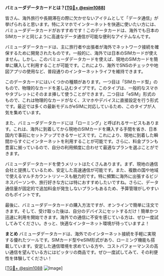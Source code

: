 **バミューダデータカードとは？[[TG💪+ @esim1088](https://t.me/s/esim1088)]**

皆さん、海外旅行や長期滞在の際に欠かせないアイテムとして「データ通信」が挙げられると思います。特にスマホでインターネットを快適に使いたい方には、バミューダデータカードがおすすめです！このデータカードは、海外でも日本のSIMカードと同じように高速なデータ通信が可能な便利なアイテムなんです。

バミューダデータカードは、主に旅行者や出張者が海外でネットワーク接続を確保するために開発されたものです。一般的に、海外では日本のSIMカードが使えません。しかし、このバミューダデータカードを使えば、現地のSIMカードを簡単に購入して利用することが可能です。これにより、海外でSNSのチェックや地図アプリの使用など、普段通りのインターネットライフを維持できます。

このデータカードにはいくつかの種類があります。一つ目は「SIMカード型」のもので、物理的なカードを差し込むタイプです。このタイプは、一般的なスマホやタブレットにそのまま挿して使うことができます。二つ目は「eSIM」形式のもので、これは物理的なカードがなく、スマホやデバイスに直接設定を行う形式です。最近では多くの最新モデルがeSIMに対応しているため、このタイプが人気を集めています。

また、バミューダデータカードには「ローミング」と呼ばれるサービスもあります。これは、海外に到着してから現地のSIMカードを購入する手間を省き、日本国内で事前にセットアップできるサービスです。これにより、現地に到着した瞬間からすぐにインターネットを利用することが可能です。さらに、料金プランも豊富に揃っているので、自分の利用頻度に合わせて最適なプランを選ぶことができます。

バミューダデータカードを使うメリットはたくさんあります。まず、現地の通信会社と提携しているため、安定した高速通信が可能です。また、複数の国や地域で使えるマルチカウントリソースも魅力的です。特に頻繁に海外に出張するビジネスパーソンや、旅行好きな方には特におすすめしたいですね。さらに、データ通信量が固定的で追加料金が発生しないプランもあるため、予算管理がしやすいのもポイントです。

最後に、バミューダデータカードの購入方法ですが、オンラインで簡単に注文できます。そして、受け取った後は、自分のデバイスにセットするだけ！簡単かつ迅速に利用を開始できます。海外での通信に不安を感じている方は、ぜひ一度試してみてください。きっと、快適なインターネット環境が待っていますよ！

**まとめ**
バミューダデータカードは、海外でのインターネット接続を手軽に実現する優れたツールです。SIMカード型やeSIM形式があり、ローミング機能も搭載しています。安定した通信環境を求めている方や、コストパフォーマンスの高い通信を望んでいる方にはピッタリの商品です。ぜひ一度試してみて、その利便性を体験してください！

[[TG💪+ @esim1088](https://t.me/s/esim1088) ![Image](https://i.postimg.cc/Y0z9fWf4/image.png)]